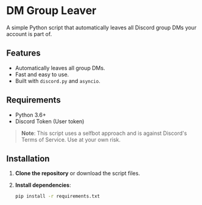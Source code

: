 # DM Group Leaver

A simple Python script that automatically leaves all Discord group DMs your account is part of.

## Features

- Automatically leaves all group DMs.
- Fast and easy to use.
- Built with `discord.py` and `asyncio`.

## Requirements

- Python 3.6+
- Discord Token (User token)

> **Note**: This script uses a selfbot approach and is against Discord's Terms of Service. Use at your own risk.

## Installation

1. **Clone the repository** or download the script files.

2. **Install dependencies**:

   ```bash
   pip install -r requirements.txt
